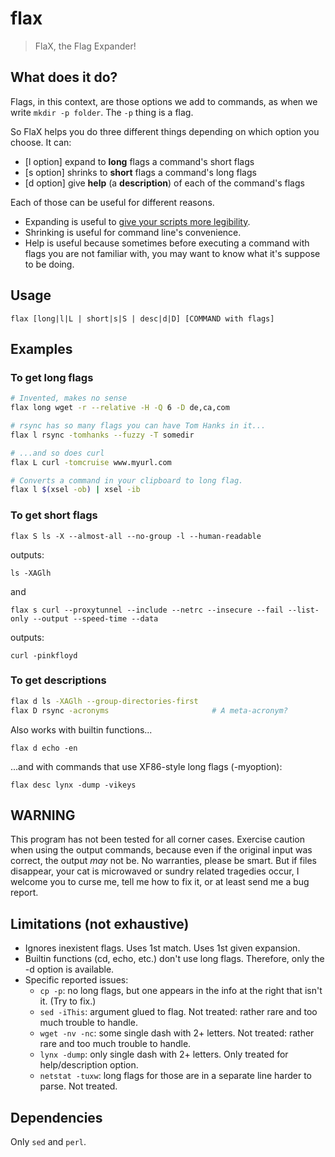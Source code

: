 # flax

> FlaX, the Flag Expander!

## What does it do?
Flags, in this context, are those options we add to commands, as when we write `mkdir -p folder`. The `-p` thing is a flag.

So FlaX helps you do three different things depending on which option you choose. It can: 
* [l option] expand to **long** flags a command's short flags 
* [s option] shrinks to **short** flags a command's long flags
* [d option] give **help** (a **description**) of each of the command's flags

Each of those can be useful for different reasons.
* Expanding is useful to [give your scripts more legibility](https://thechangelog.com/use-long-flags-when-scripting/).
* Shrinking is useful for command line's convenience.
* Help is useful because sometimes before executing a command with flags you are not familiar with, you may want to know what it's suppose to be doing.

## Usage 
`flax [long|l|L | short|s|S | desc|d|D] [COMMAND with flags]`

## Examples

### To get long flags
```bash
# Invented, makes no sense
flax long wget -r --relative -H -Q 6 -D de,ca,com 

# rsync has so many flags you can have Tom Hanks in it...
flax l rsync -tomhanks --fuzzy -T somedir

# ...and so does curl
flax L curl -tomcruise www.myurl.com

# Converts a command in your clipboard to long flag.
flax l $(xsel -ob) | xsel -ib
```

### To get short flags

`flax S ls -X --almost-all --no-group -l --human-readable`

outputs: 

`ls -XAGlh`

and

`flax s curl --proxytunnel --include --netrc --insecure --fail --list-only --output --speed-time --data`

outputs: 

`curl -pinkfloyd`

### To get descriptions
```bash
flax d ls -XAGlh --group-directories-first
flax D rsync -acronyms                       # A meta-acronym?
```
Also works with builtin functions...

`flax d echo -en`

...and with commands that use XF86-style long flags (-myoption):

`flax desc lynx -dump -vikeys`

## WARNING
This program has not been tested for all corner cases. Exercise caution when using the output commands, because even if the original input was correct, the output *may* not be. No warranties, please be smart. But if files disappear, your cat is microwaved or sundry related tragedies occur, I welcome you to curse me, tell me how to fix it, or at least send me a bug report.

## Limitations (not exhaustive)
* Ignores inexistent flags. Uses 1st match. Uses 1st given expansion.
* Builtin functions (cd, echo, etc.) don't use long flags. Therefore, only the -d option is available.
* Specific reported issues:
  * `cp -p`:  no long flags, but one appears in the info at the right that isn't it. (Try to fix.)
  * `sed -iThis`:  argument glued to flag. Not treated: rather rare and too much trouble to handle.
  * `wget -nv -nc`:  some single dash with 2+ letters. Not treated: rather rare and too much trouble to handle.
  * `lynx -dump`:  only single dash with 2+ letters. Only treated for help/description option.
  * `netstat -tuxw`:  long flags for those are in a separate line harder to parse. Not treated.

## Dependencies
Only `sed` and `perl`.

